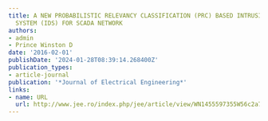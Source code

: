 ```yaml
---
title: A NEW PROBABILISTIC RELEVANCY CLASSIFICATION (PRC) BASED INTRUSION DETECTION
  SYSTEM (IDS) FOR SCADA NETWORK
authors:
- admin
- Prince Winston D
date: '2016-02-01'
publishDate: '2024-01-28T08:39:14.268400Z'
publication_types:
- article-journal
publication: '*Journal of Electrical Engineering*'
links:
- name: URL
  url: http://www.jee.ro/index.php/jee/article/view/WN1455597355W56c2a72b7c0d9
---
```

